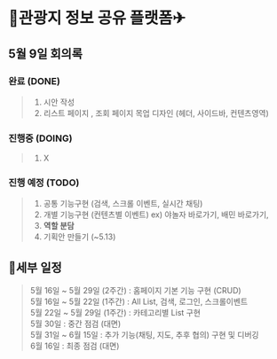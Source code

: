 # 🚌관광지 정보 공유 플랫폼✈

## 5월 9일 회의록
### 완료 (DONE) 
> 1. 시안 작성
> 2. 리스트 페이지 , 조회 페이지 목업 디자인 (헤더, 사이드바, 컨텐츠영역)
### 진행중 (DOING)
> 1. X
### 진행 예정 (TODO)
> 1. 공통 기능구현 (검색, 스크롤 이벤트, 실시간 채팅)
> 2. 개별 기능구현 (컨텐츠별 이벤트) ex) 야놀자 바로가기, 배민 바로가기, 
> 3. <strong>역할 분담</strong>
> 4. 기획안 만들기 (~5.13)

## 📜세부 일정
> 5월 16일 ~ 5월 29일 (2주간) : 홈페이지 기본 기능 구현 (CRUD)<br>
> 5월 16일 ~ 5월 22일 (1주간) : All List, 검색, 로그인, 스크롤이벤트<br>
> 5월 22일 ~ 5월 29일 (1주간) : 카테고리별 List 구현<br>
> 5월 30일 : 중간 점검 (대면)<br>
> 5월 31일 ~ 6월 15일 : 추가 기능(채팅, 지도, 추후 협의) 구현 및 디버깅<br>
> 6월 16일 : 최종 점검 (대면)<br>
